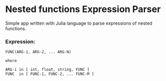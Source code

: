 # Nested functions Expression Parser
Simple app written with Julia language to parse expressions of nested functions.  

### Expression:
```
FUNC(ARG-1, ARG-2, ... ARG-N)

where

ARG-i in [ int, float, string, FUNC ]
FUNC  in [ FUNC-1, FUNC-2, ... FUNC-M ]
```
